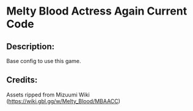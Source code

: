 # Melty Blood Actress Again Current Code

## Description: 

Base config to use this game.

## Credits: 

Assets ripped from Mizuumi Wiki (https://wiki.gbl.gg/w/Melty_Blood/MBAACC)

